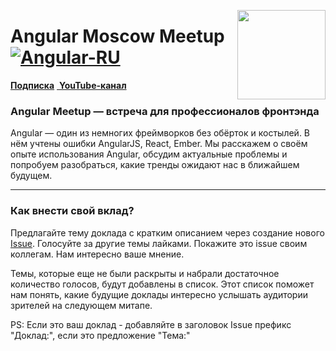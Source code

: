 [<img src="https://avatars2.githubusercontent.com/u/29404381?s=200&v=4" align="right" width="141" height="143">](https://github.com/brillout/awesome-angular-components)

# Angular Moscow Meetup [![Angular-RU](https://img.shields.io/badge/Telegram_chat:-Angular_RU-216bc1.svg?style=flat)](https://t.me/angular_ru)

[**Подписка**](https://meetup.tinkoff.ru/) [&nbsp;**YouTube-канал**](https://www.youtube.com/channel/UCpDTAtunmHBcI6CsJoUV7ww)

### Angular Meetup — встреча для профессионалов фронтэнда

Angular — один из немногих фреймворков без обёрток и костылей. В нём учтены ошибки AngularJS, React, Ember. Мы расскажем о своём опыте использования Angular, обсудим актуальные проблемы и попробуем разобраться, какие тренды ожидают нас в ближайшем будущем.

___

### Как внести свой вклад?

Предлагайте тему доклада с кратким описанием через создание нового [Issue](https://github.com/AngularMoscow/Talks/issues). Голосуйте за другие темы лайками. Покажите это issue своим коллегам. Нам интересно ваше мнение.

Темы, которые еще не были раскрыты и набрали достаточное количество голосов, будут добавлены в список. Этот список поможет нам понять, какие будущие доклады интересно услышать аудитории зрителей на следующем митапе.

PS: Если это ваш доклад - добавляйте в заголовок Issue префикс "Доклад:", если это предложение "Тема:"
